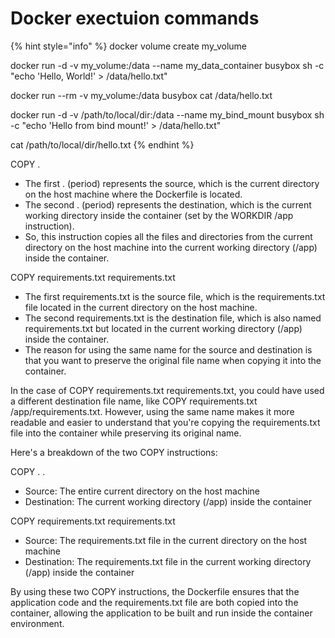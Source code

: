 # Docker exectuion commands

{% hint style="info" %}
docker volume create my\_volume

docker run -d -v my\_volume:/data --name my\_data\_container busybox sh -c "echo 'Hello, World!' > /data/hello.txt"

docker run --rm -v my\_volume:/data busybox cat /data/hello.txt

docker run -d -v /path/to/local/dir:/data --name my\_bind\_mount busybox sh -c "echo 'Hello from bind mount!' > /data/hello.txt"

cat /path/to/local/dir/hello.txt
{% endhint %}

COPY .

* The first . (period) represents the source, which is the current directory on the host machine where the Dockerfile is located.
* The second . (period) represents the destination, which is the current working directory inside the container (set by the WORKDIR /app instruction).
* So, this instruction copies all the files and directories from the current directory on the host machine into the current working directory (/app) inside the container.

COPY requirements.txt requirements.txt



* The first requirements.txt is the source file, which is the requirements.txt file located in the current directory on the host machine.
* The second requirements.txt is the destination file, which is also named requirements.txt but located in the current working directory (/app) inside the container.
* The reason for using the same name for the source and destination is that you want to preserve the original file name when copying it into the container.

In the case of COPY requirements.txt requirements.txt, you could have used a different destination file name, like COPY requirements.txt /app/requirements.txt. However, using the same name makes it more readable and easier to understand that you're copying the requirements.txt file into the container while preserving its original name.

Here's a breakdown of the two COPY instructions:

COPY . .



* Source: The entire current directory on the host machine
* Destination: The current working directory (/app) inside the container

COPY requirements.txt requirements.txt



* Source: The requirements.txt file in the current directory on the host machine
* Destination: The requirements.txt file in the current working directory (/app) inside the container

By using these two COPY instructions, the Dockerfile ensures that the application code and the requirements.txt file are both copied into the container, allowing the application to be built and run inside the container environment.

